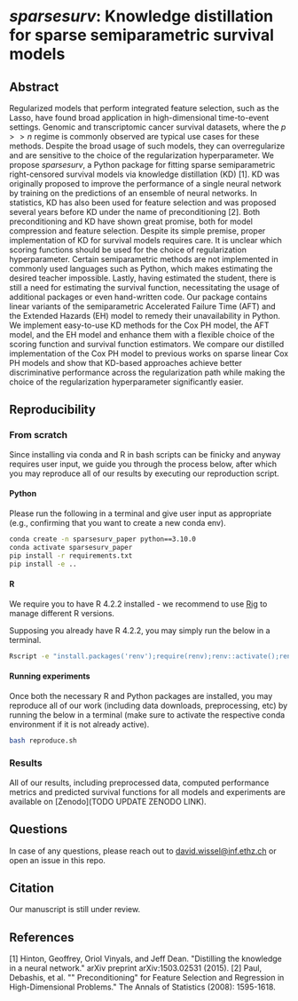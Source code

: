 # *sparsesurv*: Knowledge distillation for sparse semiparametric survival models
## Abstract
Regularized models that perform integrated feature selection, such as the Lasso, have found broad application in high-dimensional time-to-event settings. Genomic and transcriptomic cancer survival datasets, where the $p >> n$ regime is commonly observed are typical use cases for these methods. Despite the broad usage of such models, they can overregularize and are sensitive to the choice of the regularization hyperparameter. We propose *sparsesurv*, a Python package for fitting sparse semiparametric right-censored survival models via knowledge distillation (KD) [1]. KD was originally proposed to improve the performance of a single neural network by training on the predictions of an ensemble of neural networks. In statistics, KD has also been used for feature selection and was proposed several years before KD under the name of preconditioning [2]. Both preconditioning and KD have shown great promise, both for model compression and feature selection. Despite its simple premise, proper implementation of KD for survival models requires care. It is unclear which scoring functions should be used for the choice of regularization hyperparameter. Certain semiparametric methods are not implemented in commonly used languages such as Python, which makes estimating the desired teacher impossible. Lastly, having estimated the student, there is still a need for estimating the survival function, necessitating the usage of additional packages or even hand-written code. Our package contains linear variants of the semiparametric Accelerated Failure Time (AFT) and the Extended Hazards (EH) model to remedy their unavailability in Python. We implement easy-to-use KD methods for the Cox PH model, the AFT model, and the EH model and enhance them with a flexible choice of the scoring function and survival function estimators. We compare our distilled implementation of the Cox PH model to previous works on sparse linear Cox PH models and show that KD-based approaches achieve better discriminative performance across the regularization path while making the choice of the regularization hyperparameter significantly easier.


## Reproducibility
### From scratch
Since installing via conda and R in bash scripts can be finicky and anyway requires user input, we guide you through the process below, after which you may reproduce all of our results by executing our reproduction script.

#### Python
Please run the following in a terminal and give user input as appropriate (e.g., confirming that you want to create a new conda env).

```sh
conda create -n sparsesurv_paper python==3.10.0
conda activate sparsesurv_paper
pip install -r requirements.txt
pip install -e ..
```

#### R
We require you to have R 4.2.2 installed - we recommend to use [Rig](https://github.com/r-lib/rig) to manage different R versions.

Supposing you already have R 4.2.2, you may simply run the below in a terminal.

```sh
Rscript -e "install.packages('renv');require(renv);renv::activate();renv::restore()"
```

#### Running experiments
Once both the necessary R and Python packages are installed, you may reproduce all of our work (including data downloads, preprocessing, etc) by running the below in a terminal (make sure to activate the respective conda environment if it is not already active). 

```sh
bash reproduce.sh
```

### Results
All of our results, including preprocessed data, computed performance metrics and predicted survival functions for all models and experiments are available on [Zenodo](TODO UPDATE ZENODO LINK).

## Questions
In case of any questions, please reach out to david.wissel@inf.ethz.ch or open an issue in this repo.

## Citation
Our manuscript is still under review.

## References
[1] Hinton, Geoffrey, Oriol Vinyals, and Jeff Dean. "Distilling the knowledge in a neural network." arXiv preprint arXiv:1503.02531 (2015).
[2] Paul, Debashis, et al. "" Preconditioning" for Feature Selection and Regression in High-Dimensional Problems." The Annals of Statistics (2008): 1595-1618.
